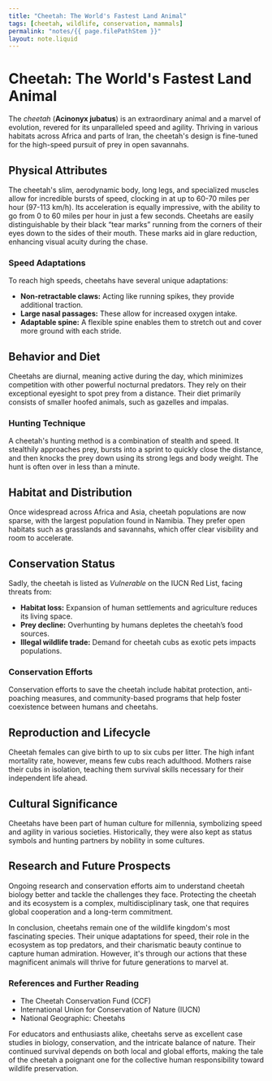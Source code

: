 ```yaml
---
title: "Cheetah: The World's Fastest Land Animal"
tags: [cheetah, wildlife, conservation, mammals]
permalink: "notes/{{ page.filePathStem }}"
layout: note.liquid
---
```


# Cheetah: The World's Fastest Land Animal

The *cheetah* (**Acinonyx jubatus**) is an extraordinary animal and a marvel of evolution, revered for its unparalleled speed and agility. Thriving in various habitats across Africa and parts of Iran, the cheetah's design is fine-tuned for the high-speed pursuit of prey in open savannahs.

## Physical Attributes

The cheetah's slim, aerodynamic body, long legs, and specialized muscles allow for incredible bursts of speed, clocking in at up to 60-70 miles per hour (97-113 km/h). Its acceleration is equally impressive, with the ability to go from 0 to 60 miles per hour in just a few seconds. Cheetahs are easily distinguishable by their black “tear marks” running from the corners of their eyes down to the sides of their mouth. These marks aid in glare reduction, enhancing visual acuity during the chase.

### Speed Adaptations

To reach high speeds, cheetahs have several unique adaptations:

- **Non-retractable claws:** Acting like running spikes, they provide additional traction.
- **Large nasal passages:** These allow for increased oxygen intake.
- **Adaptable spine:** A flexible spine enables them to stretch out and cover more ground with each stride.

## Behavior and Diet

Cheetahs are diurnal, meaning active during the day, which minimizes competition with other powerful nocturnal predators. They rely on their exceptional eyesight to spot prey from a distance. Their diet primarily consists of smaller hoofed animals, such as gazelles and impalas.

### Hunting Technique

A cheetah's hunting method is a combination of stealth and speed. It stealthily approaches prey, bursts into a sprint to quickly close the distance, and then knocks the prey down using its strong legs and body weight. The hunt is often over in less than a minute.

## Habitat and Distribution

Once widespread across Africa and Asia, cheetah populations are now sparse, with the largest population found in Namibia. They prefer open habitats such as grasslands and savannahs, which offer clear visibility and room to accelerate.

## Conservation Status

Sadly, the cheetah is listed as *Vulnerable* on the IUCN Red List, facing threats from:

- **Habitat loss:** Expansion of human settlements and agriculture reduces its living space.
- **Prey decline:** Overhunting by humans depletes the cheetah’s food sources.
- **Illegal wildlife trade:** Demand for cheetah cubs as exotic pets impacts populations.

### Conservation Efforts

Conservation efforts to save the cheetah include habitat protection, anti-poaching measures, and community-based programs that help foster coexistence between humans and cheetahs.

## Reproduction and Lifecycle

Cheetah females can give birth to up to six cubs per litter. The high infant mortality rate, however, means few cubs reach adulthood. Mothers raise their cubs in isolation, teaching them survival skills necessary for their independent life ahead.

## Cultural Significance

Cheetahs have been part of human culture for millennia, symbolizing speed and agility in various societies. Historically, they were also kept as status symbols and hunting partners by nobility in some cultures.

## Research and Future Prospects

Ongoing research and conservation efforts aim to understand cheetah biology better and tackle the challenges they face. Protecting the cheetah and its ecosystem is a complex, multidisciplinary task, one that requires global cooperation and a long-term commitment.

In conclusion, cheetahs remain one of the wildlife kingdom's most fascinating species. Their unique adaptations for speed, their role in the ecosystem as top predators, and their charismatic beauty continue to capture human admiration. However, it's through our actions that these magnificent animals will thrive for future generations to marvel at.

### References and Further Reading

- The Cheetah Conservation Fund (CCF)
- International Union for Conservation of Nature (IUCN)
- National Geographic: Cheetahs

For educators and enthusiasts alike, cheetahs serve as excellent case studies in biology, conservation, and the intricate balance of nature. Their continued survival depends on both local and global efforts, making the tale of the cheetah a poignant one for the collective human responsibility toward wildlife preservation.